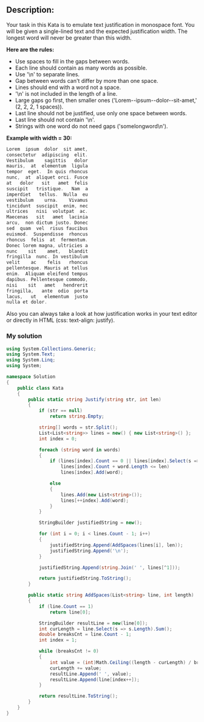## Description:
Your task in this Kata is to emulate text justification in monospace font. You will be given a single-lined text and the expected justification width. The longest word will never be greater than this width.

**Here are the rules:**

- Use spaces to fill in the gaps between words.
- Each line should contain as many words as possible.
- Use '\n' to separate lines.
- Gap between words can't differ by more than one space.
- Lines should end with a word not a space.
- '\n' is not included in the length of a line.
- Large gaps go first, then smaller ones ('Lorem--ipsum--dolor--sit-amet,' (2, 2, 2, 1 spaces)).
- Last line should not be justified, use only one space between words.
- Last line should not contain '\n'.
- Strings with one word do not need gaps ('somelongword\n').

**Example with width = 30:**
```C#
Lorem  ipsum  dolor  sit amet,
consectetur  adipiscing  elit.
Vestibulum    sagittis   dolor
mauris,  at  elementum  ligula
tempor  eget.  In quis rhoncus
nunc,  at  aliquet orci. Fusce
at   dolor   sit   amet  felis
suscipit   tristique.   Nam  a
imperdiet   tellus.  Nulla  eu
vestibulum    urna.    Vivamus
tincidunt  suscipit  enim, nec
ultrices   nisi  volutpat  ac.
Maecenas   sit   amet  lacinia
arcu,  non dictum justo. Donec
sed  quam  vel  risus faucibus
euismod.  Suspendisse  rhoncus
rhoncus  felis  at  fermentum.
Donec lorem magna, ultricies a
nunc    sit    amet,   blandit
fringilla  nunc. In vestibulum
velit    ac    felis   rhoncus
pellentesque. Mauris at tellus
enim.  Aliquam eleifend tempus
dapibus. Pellentesque commodo,
nisi    sit   amet   hendrerit
fringilla,   ante  odio  porta
lacus,   ut   elementum  justo
nulla et dolor.
```

Also you can always take a look at how justification works in your text editor or directly in HTML (css: text-align: justify).

### My solution
```C#
using System.Collections.Generic;
using System.Text;
using System.Linq;
using System;

namespace Solution
{
    public class Kata
    {
        public static string Justify(string str, int len)
        {
            if (str == null)
                return string.Empty;

            string[] words = str.Split();
            List<List<string>> lines = new() { new List<string>() };
            int index = 0;

            foreach (string word in words)
            {
                if (lines[index].Count == 0 || lines[index].Select(s => s.Length).Sum() +
                    lines[index].Count + word.Length <= len)
                    lines[index].Add(word);

                else
                {
                    lines.Add(new List<string>());
                    lines[++index].Add(word);
                }
            }

            StringBuilder justifiedString = new();

            for (int i = 0; i < lines.Count - 1; i++)
            {
                justifiedString.Append(AddSpaces(lines[i], len));
                justifiedString.Append('\n');
            }

            justifiedString.Append(string.Join(' ', lines[^1]));

            return justifiedString.ToString();
        }

        public static string AddSpaces(List<string> line, int length)
        {
            if (line.Count == 1)
                return line[0];

            StringBuilder resultLine = new(line[0]);
            int curLength = line.Select(s => s.Length).Sum();
            double breaksCnt = line.Count - 1;
            int index = 1;

            while (breaksCnt != 0)
            {
                int value = (int)Math.Ceiling((length - curLength) / breaksCnt--);
                curLength += value;
                resultLine.Append(' ', value);
                resultLine.Append(line[index++]);
            }

            return resultLine.ToString();
        }
    }
}
```
